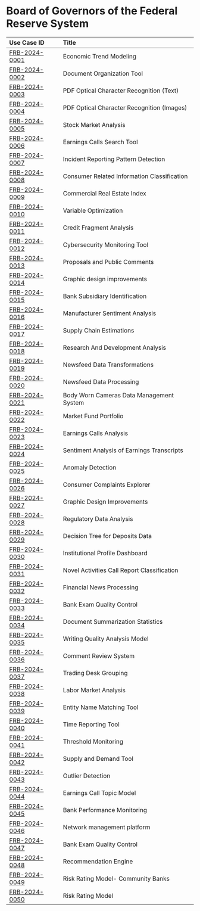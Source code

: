 # Board of Governors of the Federal Reserve System
| Use Case ID | Title |
|:----------- |:----- |
| [FRB-2024-0001](<../individual/{use_case_ID}.md>) | Economic Trend Modeling |
| [FRB-2024-0002](<../individual/{use_case_ID}.md>) | Document Organization Tool |
| [FRB-2024-0003](<../individual/{use_case_ID}.md>) | PDF Optical Character Recognition (Text) |
| [FRB-2024-0004](<../individual/{use_case_ID}.md>) | PDF Optical Character Recognition (Images) |
| [FRB-2024-0005](<../individual/{use_case_ID}.md>) | Stock Market Analysis |
| [FRB-2024-0006](<../individual/{use_case_ID}.md>) | Earnings Calls Search Tool |
| [FRB-2024-0007](<../individual/{use_case_ID}.md>) | Incident Reporting Pattern Detection |
| [FRB-2024-0008](<../individual/{use_case_ID}.md>) | Consumer Related Information Classification |
| [FRB-2024-0009](<../individual/{use_case_ID}.md>) | Commercial Real Estate Index |
| [FRB-2024-0010](<../individual/{use_case_ID}.md>) | Variable Optimization |
| [FRB-2024-0011](<../individual/{use_case_ID}.md>) | Credit Fragment Analysis |
| [FRB-2024-0012](<../individual/{use_case_ID}.md>) | Cybersecurity Monitoring Tool |
| [FRB-2024-0013](<../individual/{use_case_ID}.md>) | Proposals and Public Comments |
| [FRB-2024-0014](<../individual/{use_case_ID}.md>) | Graphic design improvements |
| [FRB-2024-0015](<../individual/{use_case_ID}.md>) | Bank Subsidiary Identification |
| [FRB-2024-0016](<../individual/{use_case_ID}.md>) | Manufacturer Sentiment Analysis |
| [FRB-2024-0017](<../individual/{use_case_ID}.md>) | Supply Chain Estimations |
| [FRB-2024-0018](<../individual/{use_case_ID}.md>) | Research And Development Analysis |
| [FRB-2024-0019](<../individual/{use_case_ID}.md>) | Newsfeed Data Transformations |
| [FRB-2024-0020](<../individual/{use_case_ID}.md>) | Newsfeed Data Processing |
| [FRB-2024-0021](<../individual/{use_case_ID}.md>) | Body Worn Cameras Data Management System |
| [FRB-2024-0022](<../individual/{use_case_ID}.md>) | Market Fund Portfolio |
| [FRB-2024-0023](<../individual/{use_case_ID}.md>) | Earnings Calls Analysis |
| [FRB-2024-0024](<../individual/{use_case_ID}.md>) | Sentiment Analysis of Earnings Transcripts |
| [FRB-2024-0025](<../individual/{use_case_ID}.md>) | Anomaly Detection |
| [FRB-2024-0026](<../individual/{use_case_ID}.md>) | Consumer Complaints Explorer |
| [FRB-2024-0027](<../individual/{use_case_ID}.md>) | Graphic Design Improvements |
| [FRB-2024-0028](<../individual/{use_case_ID}.md>) | Regulatory Data Analysis |
| [FRB-2024-0029](<../individual/{use_case_ID}.md>) | Decision Tree for Deposits Data |
| [FRB-2024-0030](<../individual/{use_case_ID}.md>) | Institutional Profile Dashboard |
| [FRB-2024-0031](<../individual/{use_case_ID}.md>) | Novel Activities Call Report Classification |
| [FRB-2024-0032](<../individual/{use_case_ID}.md>) | Financial News Processing |
| [FRB-2024-0033](<../individual/{use_case_ID}.md>) | Bank Exam Quality Control |
| [FRB-2024-0034](<../individual/{use_case_ID}.md>) | Document Summarization Statistics |
| [FRB-2024-0035](<../individual/{use_case_ID}.md>) | Writing Quality Analysis Model |
| [FRB-2024-0036](<../individual/{use_case_ID}.md>) | Comment Review System |
| [FRB-2024-0037](<../individual/{use_case_ID}.md>) | Trading Desk Grouping |
| [FRB-2024-0038](<../individual/{use_case_ID}.md>) | Labor Market Analysis |
| [FRB-2024-0039](<../individual/{use_case_ID}.md>) | Entity Name Matching Tool |
| [FRB-2024-0040](<../individual/{use_case_ID}.md>) | Time Reporting Tool |
| [FRB-2024-0041](<../individual/{use_case_ID}.md>) | Threshold Monitoring |
| [FRB-2024-0042](<../individual/{use_case_ID}.md>) | Supply and Demand Tool |
| [FRB-2024-0043](<../individual/{use_case_ID}.md>) | Outlier Detection |
| [FRB-2024-0044](<../individual/{use_case_ID}.md>) | Earnings Call Topic Model |
| [FRB-2024-0045](<../individual/{use_case_ID}.md>) | Bank Performance Monitoring |
| [FRB-2024-0046](<../individual/{use_case_ID}.md>) | Network management platform |
| [FRB-2024-0047](<../individual/{use_case_ID}.md>) | Bank Exam Quality Control |
| [FRB-2024-0048](<../individual/{use_case_ID}.md>) | Recommendation Engine |
| [FRB-2024-0049](<../individual/{use_case_ID}.md>) | Risk Rating Model- Community Banks |
| [FRB-2024-0050](<../individual/{use_case_ID}.md>) | Risk Rating Model |